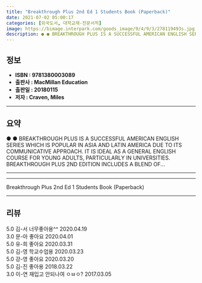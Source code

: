 ```yaml
---
title: "Breakthrough Plus 2nd Ed 1 Students Book (Paperback)"
date: 2021-07-02 05:00:17
categories: [외국도서, 대학교재-전문서적]
image: https://bimage.interpark.com/goods_image/9/4/9/3/278119493s.jpg
description: ● ● BREAKTHROUGH PLUS IS A SUCCESSFUL AMERICAN ENGLISH SERIES WHICH IS POPULAR IN ASIA AND LATIN AMERICA DUE TO ITS COMMUNICATIVE APPROACH. IT IS IDEAL AS A G
---
```


## **정보**

- **ISBN : 9781380003089**
- **출판사 : MacMillan Education**
- **출판일 : 20180115**
- **저자 : Craven, Miles**

------



## **요약**

●  ●  BREAKTHROUGH PLUS IS A SUCCESSFUL AMERICAN ENGLISH SERIES WHICH IS POPULAR IN ASIA AND LATIN AMERICA DUE TO ITS COMMUNICATIVE APPROACH. IT IS IDEAL AS A GENERAL ENGLISH COURSE FOR YOUNG ADULTS, PARTICULARLY IN UNIVERSITIES. BREAKTHROUGH PLUS 2ND EDITION INCLUDES A BLEND OF... 

------



------


Breakthrough Plus 2nd Ed 1 Students Book (Paperback) 

------


## **리뷰** 

5.0 김-서 너무좋아용^^ 2020.04.19 <br/>3.0 문-아 좋아요 2020.04.01 <br/>5.0 유-희 좋아요  2020.03.31 <br/>5.0 김-영 학교수업용 2020.03.23 <br/>5.0 강-영 좋아요 2020.03.20 <br/>5.0 김-진 좋아용 2018.03.22 <br/>3.0 이-연 재입고 안되나여 ㅇㅂㅇ? 2017.03.05 <br/>